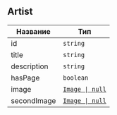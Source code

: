 ## Artist

| Название    | Тип                                  |
| ----------- | ------------------------------------ |
| id          | `string`                             |
| title       | `string`                             |
| description | `string`                             |
| hasPage     | `boolean`                            |
| image       | [`Image \| null`](./Common.md#image) |
| secondImage | [`Image \| null`](./Common.md#image) |
